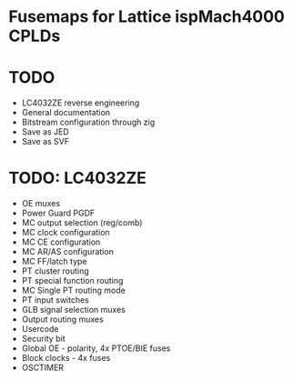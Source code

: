 # Fusemaps for Lattice ispMach4000 CPLDs

# TODO
* LC4032ZE reverse engineering
* General documentation
* Bitstream configuration through zig
* Save as JED
* Save as SVF

# TODO: LC4032ZE
* OE muxes
* Power Guard PGDF
* MC output selection (reg/comb)
* MC clock configuration
* MC CE configuration
* MC AR/AS configuration
* MC FF/latch type
* PT cluster routing
* PT special function routing
* MC Single PT routing mode
* PT input switches
* GLB signal selection muxes
* Output routing muxes
* Usercode
* Security bit
* Global OE - polarity, 4x PTOE/BIE fuses
* Block clocks - 4x fuses
* OSCTIMER